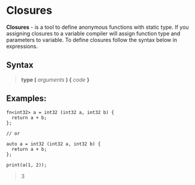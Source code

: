 # Closures
**Closures** - is a tool to define anonymous functions with static type.
If you assigning closures to a variable compiler will assign function type and parameters to variable.
To define closures follow the syntax below in expressions.


## Syntax
> **type (** _arguments_ **) {** _code_ **}**

## Examples:
```tpl-lang
fn<int32> a = int32 (int32 a, int32 b) {
  return a + b;
};

// or

auto a = int32 (int32 a, int32 b) {
  return a + b;
};

print(a(1, 2));
```
> 3
